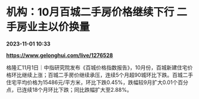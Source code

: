 # 机构：10月百城二手房价格继续下行 二手房业主以价换量

**2023-11-01 10:33**

**https://www.gelonghui.com/live/1276528**

格隆汇11月1日｜中指研究院发布《百城价格指数报告》，10月份，百城新建住宅价格环比继续上涨；百城二手房价继续承压，连续5个月超90城环比下跌。百城二手住宅平均价格为15486元/平方米，环比下跌0.45%，跌幅较9月扩大0.01个百分点，已连续18个月环比下跌；同比跌幅扩大至2.88%。